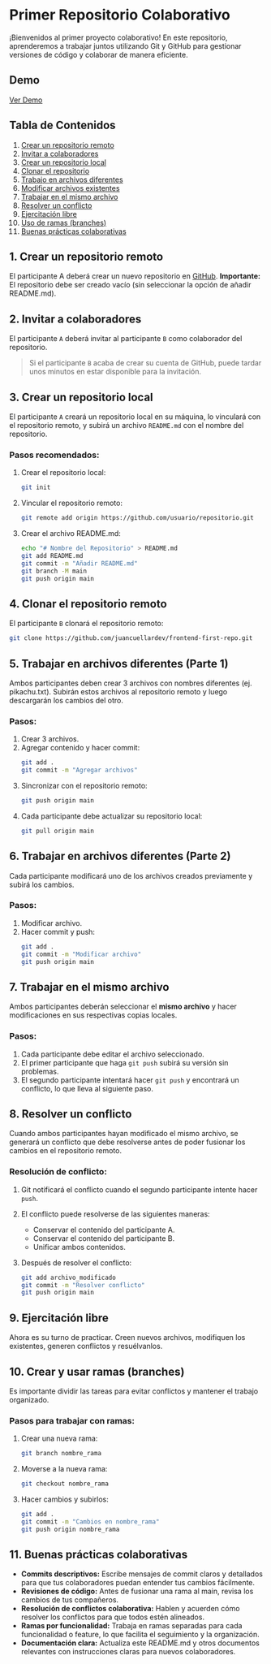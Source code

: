 # Primer Repositorio Colaborativo

¡Bienvenidos al primer proyecto colaborativo! En este repositorio, aprenderemos a trabajar juntos utilizando Git y GitHub para gestionar versiones de código y colaborar de manera eficiente.

## Demo
[Ver Demo](https://juancuellardev.github.io/frontend-first-repo/)

## Tabla de Contenidos

1. [Crear un repositorio remoto](#1-crear-un-repositorio-remoto)
2. [Invitar a colaboradores](#2-invitar-a-colaboradores)
3. [Crear un repositorio local](#3-crear-un-repositorio-local)
4. [Clonar el repositorio](#4-clonar-el-repositorio-remoto)
5. [Trabajo en archivos diferentes](#5-trabajar-en-archivos-diferentes-parte-1)
6. [Modificar archivos existentes](#6-trabajar-en-archivos-diferentes-parte-2)
7. [Trabajar en el mismo archivo](#7-trabajar-en-el-mismo-archivo)
8. [Resolver un conflicto](#8-resolver-un-conflicto)
9. [Ejercitación libre](#9-ejercitación-libre)
10. [Uso de ramas (branches)](#10-crear-y-usar-ramas-branches)
11. [Buenas prácticas colaborativas](#11-buenas-prácticas-colaborativas)

## 1. Crear un repositorio remoto

El participante A deberá crear un nuevo repositorio en [GitHub](https://github.com). **Importante:** El repositorio debe ser creado vacío (sin seleccionar la opción de añadir README.md).

## 2. Invitar a colaboradores

El participante `A` deberá invitar al participante `B` como colaborador del repositorio.
> Si el participante `B` acaba de crear su cuenta de GitHub, puede tardar unos minutos en estar disponible para la invitación.

## 3. Crear un repositorio local

El participante `A` creará un repositorio local en su máquina, lo vinculará con el repositorio remoto, y subirá un archivo `README.md` con el nombre del repositorio.

### Pasos recomendados:

1. Crear el repositorio local:
    ```bash
    git init
    ```
2. Vincular el repositorio remoto:
    ```bash
    git remote add origin https://github.com/usuario/repositorio.git
    ```
3. Crear el archivo README.md:
    ```bash
    echo "# Nombre del Repositorio" > README.md
    git add README.md
    git commit -m "Añadir README.md"
    git branch -M main
    git push origin main
    ```

## 4. Clonar el repositorio remoto

El participante `B` clonará el repositorio remoto:
```bash
git clone https://github.com/juancuellardev/frontend-first-repo.git
```

## 5. Trabajar en archivos diferentes (Parte 1)

Ambos participantes deben crear 3 archivos con nombres diferentes (ej. pikachu.txt). Subirán estos archivos al repositorio remoto y luego descargarán los cambios del otro.

### Pasos:

1. Crear 3 archivos.
2. Agregar contenido y hacer commit:
    ```bash
    git add .
    git commit -m "Agregar archivos"
    ```
3. Sincronizar con el repositorio remoto:
    ```bash
    git push origin main
    ```
4. Cada participante debe actualizar su repositorio local:
    ```bash
    git pull origin main
    ```

## 6. Trabajar en archivos diferentes (Parte 2)

Cada participante modificará uno de los archivos creados previamente y subirá los cambios.

### Pasos:

1. Modificar archivo.
2. Hacer commit y push:
    ```bash
    git add .
    git commit -m "Modificar archivo"
    git push origin main
    ```

## 7. Trabajar en el mismo archivo

Ambos participantes deberán seleccionar el **mismo archivo** y hacer modificaciones en sus respectivas copias locales.

### Pasos:

1. Cada participante debe editar el archivo seleccionado.
2. El primer participante que haga `git push` subirá su versión sin problemas.
3. El segundo participante intentará hacer `git push` y encontrará un conflicto, lo que lleva al siguiente paso.

## 8. Resolver un conflicto

Cuando ambos participantes hayan modificado el mismo archivo, se generará un conflicto que debe resolverse antes de poder fusionar los cambios en el repositorio remoto.

### Resolución de conflicto:

1. Git notificará el conflicto cuando el segundo participante intente hacer `push`.
2. El conflicto puede resolverse de las siguientes maneras:
   - Conservar el contenido del participante A.
   - Conservar el contenido del participante B.
   - Unificar ambos contenidos.
   
3. Después de resolver el conflicto:
   ```bash
   git add archivo_modificado
   git commit -m "Resolver conflicto"
   git push origin main
   ```

## 9. Ejercitación libre

Ahora es su turno de practicar. Creen nuevos archivos, modifiquen los existentes, generen conflictos y resuélvanlos.

## 10. Crear y usar ramas (branches)

Es importante dividir las tareas para evitar conflictos y mantener el trabajo organizado.

### Pasos para trabajar con ramas:

1. Crear una nueva rama:
    ```bash
    git branch nombre_rama
    ```
2. Moverse a la nueva rama:
    ```bash
    git checkout nombre_rama
    ```
3. Hacer cambios y subirlos:
    ```bash
    git add .
    git commit -m "Cambios en nombre_rama"
    git push origin nombre_rama
    ```

## 11. Buenas prácticas colaborativas

- **Commits descriptivos:** Escribe mensajes de commit claros y detallados para que tus colaboradores puedan entender tus cambios fácilmente.
- **Revisiones de código:** Antes de fusionar una rama al main, revisa los cambios de tus compañeros.
- **Resolución de conflictos colaborativa:** Hablen y acuerden cómo resolver los conflictos para que todos estén alineados.
- **Ramas por funcionalidad:** Trabaja en ramas separadas para cada funcionalidad o feature, lo que facilita el seguimiento y la organización.
- **Documentación clara:** Actualiza este README.md y otros documentos relevantes con instrucciones claras para nuevos colaboradores.